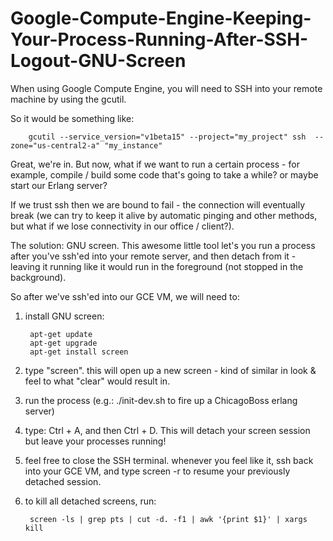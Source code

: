 # Google-Compute-Engine-Keeping-Your-Process-Running-After-SSH-Logout-GNU-Screen
When using Google Compute Engine, you will need to SSH into your remote machine by using the gcutil.

So it would be something like:


        gcutil --service_version="v1beta15" --project="my_project" ssh  --zone="us-central2-a" "my_instance"

Great, we're in. But now, what if we want to run a certain process - for example, compile / build some code that's going to take a while? or maybe start our Erlang server? 

If we trust ssh then we are bound to fail - the connection will eventually break (we can try to keep it alive by automatic pinging and other methods, but what if we lose connectivity in our office / client?).

The solution: GNU screen. This awesome little tool let's you run a process after you've ssh'ed into your remote server, and then detach from it - leaving it running like it would run in the foreground (not stopped in the background).

So after we've ssh'ed into our GCE VM, we will need to:
1. install GNU screen: 


        apt-get update
        apt-get upgrade
        apt-get install screen

2. type "screen". this will open up a new screen - kind of similar in look & feel to what "clear" would result in. 
3. run the process (e.g.: ./init-dev.sh to fire up a ChicagoBoss erlang server)
4. type: Ctrl + A, and then Ctrl + D. This will detach your screen session but leave your processes running!
5. feel free to close the SSH terminal. whenever you feel like it, ssh back into your GCE VM, and type screen -r to resume your previously detached session.
6. to kill all detached screens, run:


        screen -ls | grep pts | cut -d. -f1 | awk '{print $1}' | xargs kill
